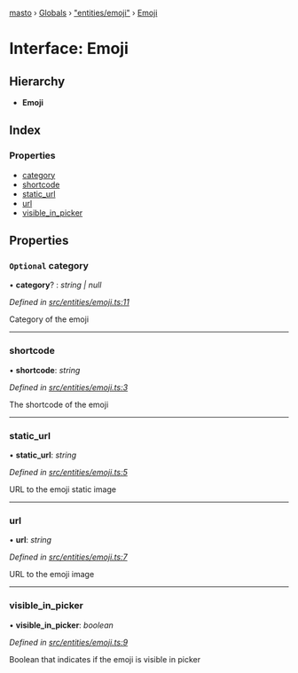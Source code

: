 [masto](../README.md) › [Globals](../globals.md) › ["entities/emoji"](../modules/_entities_emoji_.md) › [Emoji](_entities_emoji_.emoji.md)

# Interface: Emoji

## Hierarchy

* **Emoji**

## Index

### Properties

* [category](_entities_emoji_.emoji.md#optional-category)
* [shortcode](_entities_emoji_.emoji.md#shortcode)
* [static_url](_entities_emoji_.emoji.md#static_url)
* [url](_entities_emoji_.emoji.md#url)
* [visible_in_picker](_entities_emoji_.emoji.md#visible_in_picker)

## Properties

### `Optional` category

• **category**? : *string | null*

*Defined in [src/entities/emoji.ts:11](https://github.com/neet/masto.js/blob/b9f6bdd/src/entities/emoji.ts#L11)*

Category of the emoji

___

###  shortcode

• **shortcode**: *string*

*Defined in [src/entities/emoji.ts:3](https://github.com/neet/masto.js/blob/b9f6bdd/src/entities/emoji.ts#L3)*

The shortcode of the emoji

___

###  static_url

• **static_url**: *string*

*Defined in [src/entities/emoji.ts:5](https://github.com/neet/masto.js/blob/b9f6bdd/src/entities/emoji.ts#L5)*

URL to the emoji static image

___

###  url

• **url**: *string*

*Defined in [src/entities/emoji.ts:7](https://github.com/neet/masto.js/blob/b9f6bdd/src/entities/emoji.ts#L7)*

URL to the emoji image

___

###  visible_in_picker

• **visible_in_picker**: *boolean*

*Defined in [src/entities/emoji.ts:9](https://github.com/neet/masto.js/blob/b9f6bdd/src/entities/emoji.ts#L9)*

Boolean that indicates if the emoji is visible in picker
